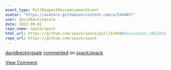 ```yaml
---
event_type: PullRequestReviewCommentEvent
avatar: "https://avatars.githubusercontent.com/u/334483?"
user: davidbeckingsale
date: 2022-09-01
repo_name: spack/spack
html_url: https://github.com/spack/spack/pull/32469#discussion_r961163009
repo_url: https://github.com/spack/spack
---
```


<a href='https://github.com/davidbeckingsale' target='_blank'>davidbeckingsale</a> <a href='https://github.com/spack/spack/pull/32469#discussion_r961163009' target='_blank'>commented</a> on <a href='https://github.com/spack/spack' target='_blank'>spack/spack</a>

<a href='https://github.com/spack/spack/pull/32469#discussion_r961163009' target='_blank'>View Comment</a>